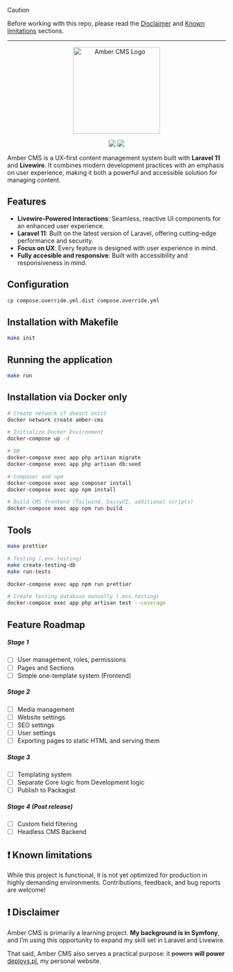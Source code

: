 > [!CAUTION]
> Before working with this repo, please read the [Disclaimer](#-disclaimer) and [Known limitations](#-known-limitations) sections.

---

<p align="center"><a href="https://deploys.pl" target="_blank">
    <img src="https://i.ibb.co/72VzznX/amber.png" width="200" alt="Amber CMS Logo">
</a></p>

<p align="center">
<img src="https://img.shields.io/badge/status-active-darkforestgreen">
<a href="https://github.com/kacpergorec/amber/blob/master/LICENSE"><img src="https://img.shields.io/badge/License-GPL_3.0-blue"></a>
</p>

Amber CMS is a UX-first content management system built with **Laravel 11** and **Livewire**. It combines modern development practices with an emphasis on user experience, making it both a powerful and accessible solution for managing content.

## Features
- **Livewire-Powered Interactions**: Seamless, reactive UI components for an enhanced user experience.
- **Laravel 11**: Built on the latest version of Laravel, offering cutting-edge performance and security.
- **Focus on UX**: Every feature is designed with user experience in mind.
- **Fully accesible and responsive**: Built with accessibility and responsiveness in mind.

## Configuration
```Bash
cp compose.override.yml.dist compose.override.yml
```

## Installation with Makefile
```Bash
make init
```

## Running the application
```Bash
make run
```

## Installation via Docker only
```Bash
# Create network if doesnt exist
docker network create amber-cms
```

```Bash
# Initialize Docker Environment
docker-compose up -d

# DB
docker-compose exec app php artisan migrate
docker-compose exec app php artisan db:seed

# Composer and npm
docker-compose exec app composer install
docker-compose exec app npm install

# Build CMS frontend (Tailwind, DaisyUI, additional scripts)
docker-compose exec app npm run build

```

## Tools
```Bash
make prettier

# Testing (.env.testing)
make create-testing-db
make run-tests
```

```Bash
docker-compose exec app npm run prettier

# Create testing database manually (.env.testing)
docker-compose exec app php artisan test --coverage
```

## Feature Roadmap

##### Stage 1
- [ ] User management, roles, permissions
- [ ] Pages and Sections
- [ ] Simple one-template system (Frontend)

##### Stage 2
- [ ] Media management
- [ ] Website settings
- [ ] SEO settings
- [ ] User settings
- [ ] Exporting pages to static HTML and serving them

##### Stage 3
- [ ] Templating system
- [ ] Separate Core logic from Development logic
- [ ] Publish to Packagist

##### Stage 4 (Post release)
- [ ] Custom field filtering
- [ ] Headless CMS Backend

## ❗ Known limitations
While this project is functional, it is not yet optimized for production in highly demanding environments. Contributions, feedback, and bug reports are welcome!

## ❗ Disclaimer
Amber CMS is primarily a learning project. **My background is in Symfony**, and I’m using this opportunity to expand my skill set in Laravel and Livewire.

That said, Amber CMS also serves a practical purpose: it ~~powers~~ **will power** [deploys.pl](https://deploys.pl), my personal website.
